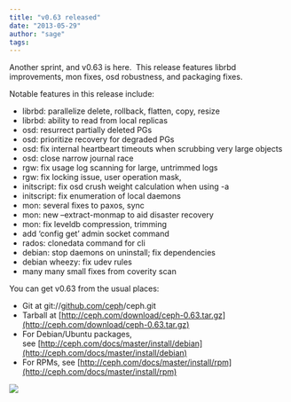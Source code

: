```yaml
---
title: "v0.63 released"
date: "2013-05-29"
author: "sage"
tags: 
---
```


Another sprint, and v0.63 is here.  This release features librbd improvements, mon fixes, osd robustness, and packaging fixes.

Notable features in this release include:

- librbd: parallelize delete, rollback, flatten, copy, resize
- librbd: ability to read from local replicas
- osd: resurrect partially deleted PGs
- osd: prioritize recovery for degraded PGs
- osd: fix internal heartbeart timeouts when scrubbing very large objects
- osd: close narrow journal race
- rgw: fix usage log scanning for large, untrimmed logs
- rgw: fix locking issue, user operation mask,
- initscript: fix osd crush weight calculation when using -a
- initscript: fix enumeration of local daemons
- mon: several fixes to paxos, sync
- mon: new –extract-monmap to aid disaster recovery
- mon: fix leveldb compression, trimming
- add ‘config get’ admin socket command
- rados: clonedata command for cli
- debian: stop daemons on uninstall; fix dependencies
- debian wheezy: fix udev rules
- many many small fixes from coverity scan

You can get v0.63 from the usual places:

- Git at git://[github.com/ceph](http://github.com/ceph)/ceph.git
- Tarball at [http://ceph.com/download/ceph-0.63.tar.gz](http://ceph.com/download/ceph-0.63.tar.gz)
- For Debian/Ubuntu packages, see [http://ceph.com/docs/master/install/debian](http://ceph.com/docs/master/install/debian)
- For RPMs, see [http://ceph.com/docs/master/install/rpm](http://ceph.com/docs/master/install/rpm)

![](http://track.hubspot.com/__ptq.gif?a=268973&k=14&bu=http://ceph.com&r=http://ceph.com/releases/v0-63-released/&bvt=rss&p=wordpress)
